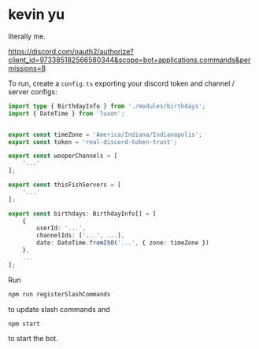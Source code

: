 # kevin yu
 literally me.

https://discord.com/oauth2/authorize?client_id=973385182566580344&scope=bot+applications.commands&permissions=8

To run, create a `config.ts` exporting your discord token and channel / server configs:
```ts
import type { BirthdayInfo } from './modules/birthdays';
import { DateTime } from 'luxon';


export const timeZone = 'America/Indiana/Indianapolis';
export const token = 'real-discord-token-trust';

export const wooperChannels = [
    '...'
];

export const thisFishServers = [
    '...'
];

export const birthdays: BirthdayInfo[] = [
    {
        userId: '...',
        channelIds: ['...', ...],
        date: DateTime.fromISO('...', { zone: timeZone })
    },
    ...
];
```
Run
```bash
npm run registerSlashCommands
```
to update slash commands and
```bash
npm start
```
to start the bot.
